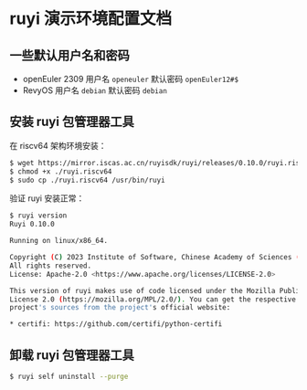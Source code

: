 # ruyi 演示环境配置文档

## 一些默认用户名和密码

+ openEuler 2309 用户名 ``openeuler`` 默认密码 ``openEuler12#$``
+ RevyOS 用户名 ``debian`` 默认密码 ``debian``

## 安装 ruyi 包管理器工具

在 riscv64 架构环境安装：

```bash
$ wget https://mirror.iscas.ac.cn/ruyisdk/ruyi/releases/0.10.0/ruyi.riscv64
$ chmod +x ./ruyi.riscv64
$ sudo cp ./ruyi.riscv64 /usr/bin/ruyi
```

验证 ruyi 安装正常：

```bash
$ ruyi version
Ruyi 0.10.0

Running on linux/x86_64.

Copyright (C) 2023 Institute of Software, Chinese Academy of Sciences (ISCAS).
All rights reserved.
License: Apache-2.0 <https://www.apache.org/licenses/LICENSE-2.0>

This version of ruyi makes use of code licensed under the Mozilla Public
License 2.0 (https://mozilla.org/MPL/2.0/). You can get the respective
project's sources from the project's official website:

* certifi: https://github.com/certifi/python-certifi

```

## 卸载 ruyi 包管理器工具

```bash
$ ruyi self uninstall --purge
```
